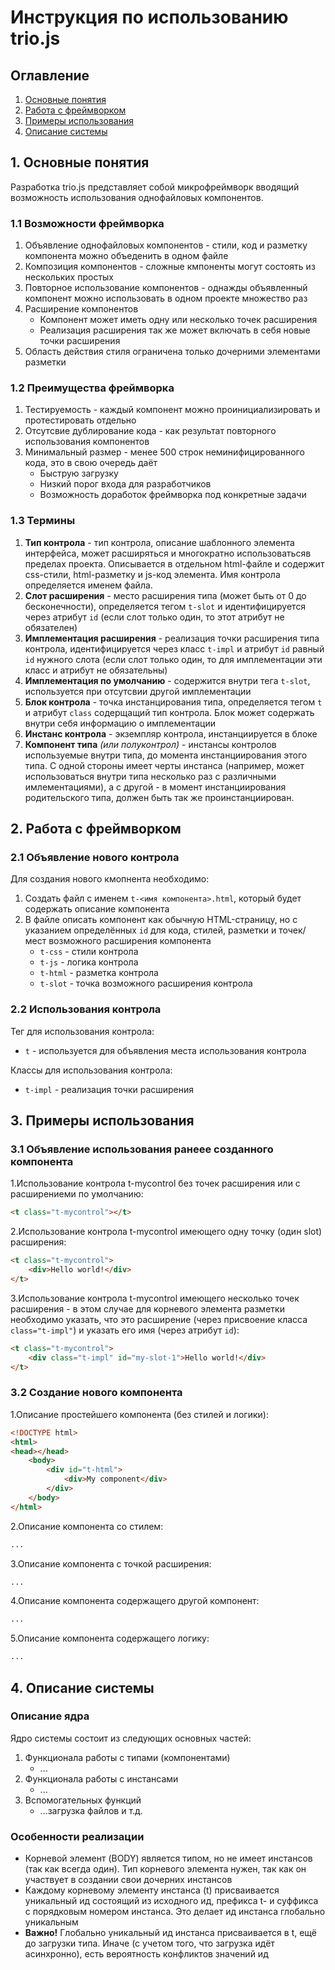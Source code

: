 # Инструкция по использованию trio.js

## Оглавление

1. [Основные понятия](##-1.-Основные-понятия)
1. [Работа с фреймворком](##-2.-Работа-с-фреймворком)
1. [Примеры использования](##-3.-Примеры-использования)
1. [Описание системы](##-4.-Описание-системы)

## 1. Основные понятия

Разработка trio.js представляет собой микрофреймворк вводящий возможность использования однофайловых компонентов.

### 1.1 Возможности фреймворка

1. Объявление однофайловых компонентов - стили, код и разметку компонента можно объеденить в одном файле
1. Композиция компонентов - сложные кмпоненты могут состоять из нескольких простых
1. Повторное использование компонентов - однажды объявленный компонент можно использовать в одном проекте множество раз
1. Расширение компонентов
    * Компонент может иметь одну или несколько точек расширения
    * Реализация расширения так же может включать в себя новые точки расширения
1. Область действия стиля ограничена только дочерними элементами разметки

### 1.2 Преимущества фреймворка

1. Тестируемость - каждый компонент можно проинициализировать и протестировать отдельно
1. Отсутсвие дублирование кода - как результат повторного использования компонентов
1. Минимальный размер - менее 500 строк неминифицированного кода, это в свою очередь даёт
    * Быструю загрузку
    * Низкий порог входа для разработчиков
    * Возможность доработок фреймворка под конкретные задачи

### 1.3 Термины

1. **Тип контрола** - тип контрола, описание шаблонного элемента интерфейса, может расширяться и многократно использоватьсяв пределах проекта. Описывается в отдельном html-файле и содержит css-стили, html-разметку и js-код элемента. Имя контрола определяется именем файла.
1. **Слот расширения** - место расширения типа (может быть от 0 до бесконечности), определяется тегом `t-slot` и идентифицируется через атрибут `id` (если слот только один, то этот атрибут не обязателен)
1. **Имплементация расширения** - реализация точки расширения типа контрола, идентифицируется через класс `t-impl` и атрибут `id` равный `id` нужного слота (если слот только один, то для имплементации эти класс и атрибут не обязательны)
1. **Имплементация по умолчанию** - содержится внутри тега `t-slot`, используется при отсутсвии другой имплементации
1. **Блок контрола** - точка инстанцирования типа, определяется тегом `t` и атрибут `class` содерщащий тип контрола. Блок может содержать внутри себя информацию о имплементации
1. **Инстанс контрола** - экземпляр контрола, инстанциируется в блоке
1. **Компонент типа** *(или полуконтрол)* - инстансы контролов используемые внутри типа, до момента инстанциирования этого типа. С одной стороны имеет черты инстанса (например, может использоваться внутри типа несколько раз с различными имлементациями), а с другой - в момент инстанциирования родительского типа, должен быть так же проинстанциирован.

## 2. Работа с фреймворком

### 2.1 Объявление нового контрола

Для создания нового кмопнента необходимо:

1. Создать файл с именем `t-<имя компонента>.html`, который будет содержать описание компонента
2. В файле описать компонент как обычную HTML-страницу, но с указанием определённых `id` для кода, стилей, разметки и точек/мест возможного расширения компонента
    * `t-css` - стили контрола
    * `t-js` - логика контрола
    * `t-html` - разметка контрола
    * `t-slot` - точка возможного расширения контрола

### 2.2 Использования контрола

Тег для использования контрола:

* `t` - используется для объявления места использования контрола

Классы для использования контрола:

* `t-impl` - реализация точки расширения

## 3. Примеры использования

### 3.1 Объявление использования ранеее созданного компонента

1.Использование контрола t-mycontrol без точек расширения или с расширениеми по умолчанию:

```html
<t class="t-mycontrol"></t>
```

2.Использование контрола t-mycontrol имеющего одну точку (один slot) расширения:

```html
<t class="t-mycontrol">
    <div>Hello world!</div>
</t>
```

3.Использование контрола t-mycontrol имеющего несколько точек расширения - в этом случае для корневого элемента разметки необходимо указать, что это расширение (через присвоение класса `class="t-impl"`) и указать его имя (через атрибут `id`):

```html
<t class="t-mycontrol">
    <div class="t-impl" id="my-slot-1">Hello world!</div>
</t>
```

### 3.2 Создание нового компонента

1.Описание простейшего компонента (без стилей и логики):

```html
<!DOCTYPE html>
<html>
<head></head>
    <body>
        <div id="t-html">
            <div>My component</div>
        </div>
    </body>
</html>
```

2.Описание компонента со стилем:

```html
...
```

3.Описание компонента с точкой расширения:

```html
...
```

4.Описание компонента содержащего другой компонент:

```html
...
```

5.Описание компонента содержащего логику:

```html
...
```

## 4. Описание системы

### Описание ядра

Ядро системы состоит из следующих основных частей:

1. Функционала работы с типами (компонентами)
    * ...
1. Функционала работы с инстансами
    * ...
1. Вспомогательных функций
    * ...загрузка файлов и т.д.

### Особенности реализации

* Корневой элемент (BODY) является типом, но не имеет инстансов (так как всегда один). Тип корневого элемента нужен, так как он участвует в создании свои дочерних инстансов
* Каждому корневому элементу инстанса (t) присваивается уникальный ид состоящий из исходного ид, префикса t- и суффикса с порядковым номером инстанса. Это делает ид инстанса глобально уникальным
* **Важно!** Глобально уникальный ид инстанса присваивается в t, ещё до загрузки типа. Иначе (с учетом того, что загрузка идёт асинхронно), есть вероятность конфликтов значений ид
